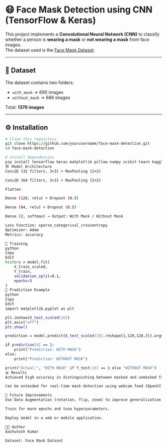 # 😷 Face Mask Detection using CNN (TensorFlow & Keras)

This project implements a **Convolutional Neural Network (CNN)** to classify whether a person is **wearing a mask** or **not wearing a mask** from face images.  
The dataset used is the [Face Mask Dataset](https://www.kaggle.com/datasets/omkargurav/face-mask-dataset).

---

## 📂 Dataset
The dataset contains two folders:
- `with_mask` → 690 images  
- `without_mask` → 686 images  

Total: **1376 images**

---

## ⚙️ Installation

```bash
# Clone this repository
git clone https://github.com/yourusername/face-mask-detection.git
cd face-mask-detection

# Install dependencies
pip install tensorflow keras matplotlib pillow numpy scikit-learn kagglehub
🏗️ Model Architecture
Conv2D (32 filters, 3×3) + MaxPooling (2×2)

Conv2D (64 filters, 3×3) + MaxPooling (2×2)

Flatten

Dense (128, relu) + Dropout (0.5)

Dense (64, relu) + Dropout (0.5)

Dense (2, softmax) → Output: With Mask / Without Mask

Loss Function: sparse_categorical_crossentropy
Optimizer: Adam
Metrics: accuracy

🚀 Training
python
Copy
Edit
history = model.fit(
    X_train_scaled, 
    Y_train, 
    validation_split=0.1, 
    epochs=5
)
🔮 Prediction Example
python
Copy
Edit
import matplotlib.pyplot as plt

plt.imshow(X_test_scaled[10])
plt.axis("off")
plt.show()

prediction = model.predict(X_test_scaled[10].reshape(1,128,128,3)).argmax(axis=1)

if prediction[0] == 1:
    print("Prediction: WITH MASK")
else:
    print("Prediction: WITHOUT MASK")

print("Actual:", "WITH MASK" if Y_test[10] == 1 else "WITHOUT MASK")
📊 Results
Achieved high accuracy in distinguishing between masked and unmasked faces.

Can be extended for real-time mask detection using webcam feed (OpenCV).

📌 Future Improvements
Use Data Augmentation (rotation, flip, zoom) to improve generalization.

Train for more epochs and tune hyperparameters.

Deploy model in a web or mobile application.

👨‍💻 Author
Aashutosh Kumar

Dataset: Face Mask Dataset
